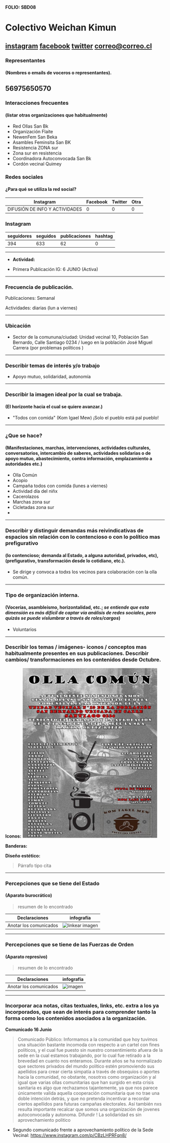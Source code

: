 #### FOLIO: SBD08
# Colectivo Weichan Kimun

[instagram](https://www.instagram.com/komiaelmew/)
[facebook]()
[twitter]()
<correo@correo.cl>
---

### Representantes
#### (Nombres o emails de voceros o representantes).
56975650570 
---
### Interacciones frecuentes
#### (listar otras organizaciones que habitualmente)
* Red Ollas San Bk 
* Organización Flaite 
* NewenFem San Beka 
* Asambles Feminsita San BK
* Resistencia ZONA sur  
* Zona sur en resistencia 
* Coordinadora Autoconvocada San Bk
* Cordón vecinal Quimey


### Redes sociales
#### ¿Para qué se utiliza la red social?
| Instagram | Facebook | Twitter | Otra 
|---|---|---|---|
|DIFUSIÓN DE INFO Y ACTIVIDADES |0|0| 0|

### **Instagram**
| seguidores | seguidos | publicaciones | hashtag 
|---|---|---|---|
|394|633|62| 0

---

* **Actividad:**   

* Primera Publicación IG: 6 JUNIO (Activa)

---
### Frecuencia de publicación.

Publicaciones: Semanal

Actividades: diarias (lun a viernes)

---
### Ubicación
* Sector de la comununa/ciudad: Unidad vecinal 10, Población San Bernardo, Calle Santiago 0234 / luego en la población José Miguel Carrera (por problemas políticos )

---
### Describir temas de interés y/o trabajo
* Apoyo mutuo, solidaridad, autonomía 
---
### Describir la imagen ideal por la cual se trabaja.
#### (El horizonte hacia el cual se quiere avanzar.)
* "Todos con comida" (Kom Igael Mew) ¡Solo el pueblo está pal pueblo! 
---
### ¿Que se hace?
#### (Manifestaciones, marchas, intervenciones, actividades culturales, conversatorios, intercambio de saberes, actividades solidarias o de apoyo mutuo, abastecimiento, contra información, emplazamiento a autoridades etc.)
* Olla Común
* Acopio 
* Campaña todos con comida (lunes a viernes)
* Actividad día del niñx 
* Cacerolazos 
* Marchas zona sur 
* Cicletadas zona sur 
* 
---
### Describir y distinguir demandas más reivindicativas de espacios sin relación con lo contencioso o con lo político mas prefigurativo
#### (lo contencioso; demanda al Estado, a alguna autoridad, privados, etc), (prefigurativo, transformación desde lo cotidiano, etc.).
* Se dirige y convoca a todxs los vecinos para colaboración con la olla común. 
---
### Tipo de organización interna.
#### (Vocerías, asambleísmo, horizontalidad, etc.; *se entiende que esta dimensión es más difícil de captar vía análisis de redes sociales, pero quizás se puede vislumbrar a través de roles/cargos*)
* Voluntarios 
---
### Describir los temas / imágenes- iconos / conceptos mas habitualmente presentes en sus publicaciones. Describir cambios/ transformaciones en los contenidos desde Octubre.

**Iconos:**
![imagen](ollakimu.png)

**Banderas:**

**Diseño estético:**

> Párrafo tipo cita 

---
### Percepciones que se tiene del Estado
#### (Aparato burocrático)
> resumen de lo encontrado

| Declaraciones | infografía | 
|---|---|
|Anotar los comunicados | ![linkear imagen]() |

---
### Percepciones que se tiene de las Fuerzas de Orden
#### (Aparato represivo)
> resumen de lo encontrado

| Declaraciones | infografía | 
|---|---|
|Anotar los comunicados | ![imagen]() |


---
### Incorporar aca notas, citas textuales, links, etc. extra a los ya incorporados, que sean de interés para comprender tanto la forma como los contenidos asociados a la organización.

**Comunicado 16 Junio**
> Comunicado Público: Informamos a la comunidad que hoy tuvimos una situación bastante incomoda con respecto a un cartel con fines políticos, y el cual fue puesto sin nuestro consentimiento afuera de la sede en la cual estamos trabajando, por lo cual fue retirado a la brevedad en cuanto nos enteramos. Durante años se ha normalizado que sectores privados del mundo político estén promoviendo sus apellidos para crear cierta simpatía a través de obsequios o aportes hacia la comunidad, no obstante, nosotrxs como organización y al igual que varias ollas comunitarias que han surgido en esta crisis sanitaria es algo que rechazamos tajantemente, ya que nos parece únicamente valida aquella cooperación comunitaria que no trae una doble intención detrás, y que no pretenda incentivar a recordar ciertos apellidos para futuras campañas electorales.
Así también nxs resulta importante recalcar que somos una organización de jovenes autoconvocada y autonoma. Difundir ! La solidaridad es sin aprovechamiento politico

* Segundo comunicado frente a aprovechamiento político de la Sede Vecinal: https://www.instagram.com/p/CBzLHPRFqn8/ 
